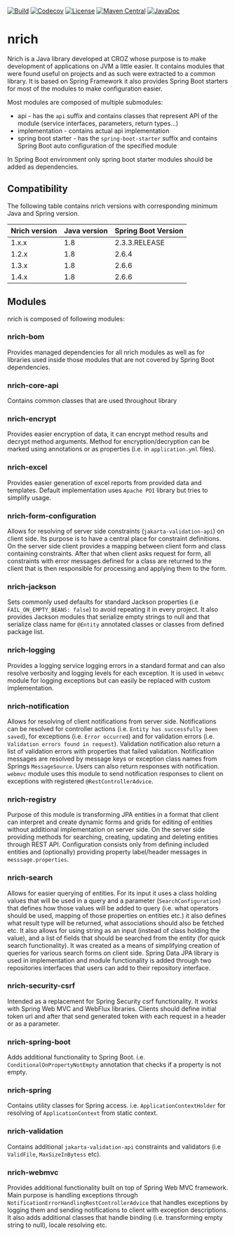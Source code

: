 [![Build](https://github.com/croz-ltd/nrich/actions/workflows/build.yml/badge.svg?branch=master)](https://github.com/croz-ltd/nrich/actions/workflows/build.yml)
[![Codecov](https://codecov.io/gh/croz-ltd/nrich/branch/master/graph/badge.svg)](https://codecov.io/gh/croz-ltd/nrich)
[![License](https://img.shields.io/github/license/croz-ltd/nrich?color=yellow&logo=apache)](https://github.com/croz-ltd/nrich/blob/master/LICENSE)
[![Maven Central](https://maven-badges.herokuapp.com/maven-central/net.croz.nrich/nrich-core-api/badge.svg?color=blue)](https://search.maven.org/search?q=net.croz.nrich)
[![JavaDoc](https://img.shields.io/badge/API%20doc-Javadoc-brightgreen)](https://croz-ltd.github.io/nrich)

# nrich

Nrich is a Java library developed at CROZ whose purpose is to make development of applications on JVM a little easier. It contains modules that were found useful on projects and as such were extracted
to a common library. It is based on Spring Framework it also provides Spring Boot starters for most of the modules to make configuration easier.

Most modules are composed of multiple submodules:

- api - has the `api` suffix and contains classes that represent API of the module (service interfaces, parameters, return types...)
- implementation - contains actual api implementation
- spring boot starter - has the `spring-boot-starter` suffix and contains Spring Boot auto configuration of the specified module

In Spring Boot environment only spring boot starter modules should be added as dependencies.

## Compatibility

The following table contains nrich versions with corresponding minimum Java and Spring version.

| Nrich version | Java version | Spring Boot Version |
|---------------|--------------|---------------------|
| 1.x.x         | 1.8          | 2.3.3.RELEASE       |
| 1.2.x         | 1.8          | 2.6.4               |
| 1.3.x         | 1.8          | 2.6.6               |
| 1.4.x         | 1.8          | 2.6.6               |


## Modules

nrich is composed of following modules:

### nrich-bom

Provides managed dependencies for all nrich modules as well as for libraries used inside those modules that are not covered by Spring Boot dependencies.

### nrich-core-api

Contains common classes that are used throughout library

### nrich-encrypt

Provides easier encryption of data, it can encrypt method results and decrypt method arguments. Method for encryption/decryption can be marked using annotations or as properties (i.e.
in `application.yml` files).

### nrich-excel

Provides easier generation of excel reports from provided data and templates. Default implementation uses `Apache POI` library but tries to simplify usage.

### nrich-form-configuration

Allows for resolving of server side constraints (`jakarta-validation-api`) on client side. Its purpose is to have a central place for constraint definitions. On the server side client provides a
mapping between client form and class containing constraints. After that when client asks request for form, all constraints with error messages defined for a class are returned to the client that is
then responsible for processing and applying them to the form.

### nrich-jackson

Sets commonly used defaults for standard Jackson properties (i.e `FAIL_ON_EMPTY_BEANS: false`) to avoid repeating it in every project. It also provides Jackson modules that serialize empty strings to
null and that serialize class name for `@Entity` annotated classes or classes from defined package list.

### nrich-logging

Provides a logging service logging errors in a standard format and can also resolve verbosity and logging levels for each exception. It is used in `webmvc` module for logging exceptions but can easily
be replaced with custom implementation.

### nrich-notification

Allows for resolving of client notifications from server side. Notifications can be resolved for controller actions (i.e. `Entity has successfully been saved`), for exceptions (i.e. `Error occurred`)
and for validation errors (i.e. `Validation errors found in request`). Validation notification also return a list of validation errors with properties that failed validation. Notification messages are
resolved by message keys or exception class names from Springs `MessageSource`. Users can also return responses with notification. `webmvc` module uses this module to send notification responses to
client on exceptions with registered
`@RestControllerAdvice`.

### nrich-registry

Purpose of this module is transforming JPA entities in a format that client can interpret and create dynamic forms and grids for editing of entities without additional implementation on server side.
On the server side providing methods for searching, creating, updating and deleting entities through REST API. Configuration consists only from defining included entities and (optionally) providing
property label/header messages in `messsage.properties`.

### nrich-search

Allows for easier querying of entities. For its input it uses a class holding values that will be used in a query and a parameter (`SearchConfiguration`) that defines how those values will be added to
query (i.e. what operators should be used, mapping of those properties on entities etc.) it also defines what result type will be returned, what associations should also be fetched etc. It also allows
for using string as an input (instead of class holding the value), and a list of fields that should be searched from the entity (for quick search functionality). It was created as a means of
simplifying creation of queries for various search forms on client side. Spring Data JPA library is used in implementation and module functionality is added through two repositories interfaces that
users can add to their repository interface.

### nrich-security-csrf

Intended as a replacement for Spring Security csrf functionality. It works with Spring Web MVC and WebFlux libraries. Clients should define initial token url and after that send generated token with
each request in a header or as a parameter.

### nrich-spring-boot

Adds additional functionality to Spring Boot. i.e. `ConditionalOnPropertyNotEmpty` annotation that checks if a property is not empty.

### nrich-spring

Contains utility classes for Spring access. i.e. `ApplicationContextHolder` for resolving of `ApplicationContext`
from static context.

### nrich-validation

Contains additional `jakarta-validation-api` constraints and validators (i.e `ValidFile`, `MaxSizeInBytess` etc).

### nrich-webmvc

Provides additional functionality built on top of Spring Web MVC framework. Main purpose is handling exceptions through `NotificationErrorHandlingRestControllerAdvice` that handles exceptions by
logging them and sending notifications to client with exception descriptions. It also adds additional classes that handle binding (i.e. transforming empty string to null), locale resolving etc.
